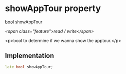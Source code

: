 


# showAppTour property







[bool](https:api.flutter.dev/flutter/dart-core/bool-class.html) showAppTour
  
_\<span class="feature"\>read / write\</span\>_



\<p\>bool to determine if we wanna show the apptour.\</p\>



## Implementation

```dart
late bool showAppTour;
```







